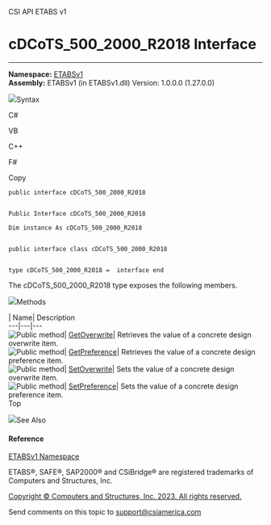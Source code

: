 ﻿

CSI API ETABS v1

# cDCoTS_500_2000_R2018 Interface  
  
---  
  
**Namespace:** [ETABSv1](2780f1b8-2033-5289-2298-1cdb2a7508d9.htm)  
**Assembly:** ETABSv1 (in ETABSv1.dll) Version: 1.0.0.0 (1.27.0.0)

![](../icons/SectionExpanded.png)Syntax

C#

VB

C++

F#

Copy

    
    
    public interface cDCoTS_500_2000_R2018
    
    
    Public Interface cDCoTS_500_2000_R2018
    
    Dim instance As cDCoTS_500_2000_R2018
    
    
    public interface class cDCoTS_500_2000_R2018
    
    
    type cDCoTS_500_2000_R2018 =  interface end

The cDCoTS_500_2000_R2018 type exposes the following members.

![](../icons/SectionExpanded.png)Methods

| Name| Description  
---|---|---  
![Public method](../icons/pubmethod.gif)|
[GetOverwrite](ada6cc42-4312-311e-c6a4-c41f827d0b2b.htm)|  Retrieves the value
of a concrete design overwrite item.  
![Public method](../icons/pubmethod.gif)|
[GetPreference](779868fd-f450-01f9-bb1a-0ef5549fe66d.htm)|  Retrieves the
value of a concrete design preference item.  
![Public method](../icons/pubmethod.gif)|
[SetOverwrite](15db4673-22b3-16d9-cb71-c63e91692330.htm)|  Sets the value of a
concrete design overwrite item.  
![Public method](../icons/pubmethod.gif)|
[SetPreference](5e886b5e-2ead-e171-54f8-6184a6029246.htm)|  Sets the value of
a concrete design preference item.  
Top

![](../icons/SectionExpanded.png)See Also

#### Reference

[ETABSv1 Namespace](2780f1b8-2033-5289-2298-1cdb2a7508d9.htm)

ETABS®, SAFE®, SAP2000® and CSiBridge® are registered trademarks of Computers
and Structures, Inc.  

[Copyright © Computers and Structures, Inc. 2023. All rights
reserved.](http://www.csiamerica.com)

Send comments on this topic to
[support@csiamerica.com](mailto:support%40csiamerica.com?Subject=CSI%20API%20ETABS%20v1)

